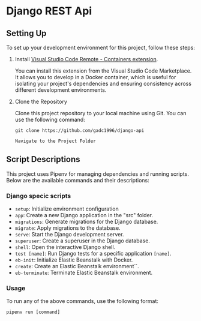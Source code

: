 # Django REST Api
## Setting Up

To set up your development environment for this project, follow these steps:

1. Install [Visual Studio Code Remote - Containers extension](vscode:extension/ms-vscode-remote.remote-containers).

   You can install this extension from the Visual Studio Code Marketplace. It allows you to develop in a Docker container, which is useful for isolating your project's dependencies and ensuring consistency across different development environments.

2. Clone the Repository

   Clone this project repository to your local machine using Git. You can use the following command:

   ```shell
   git clone https://github.com/gadc1996/django-api
   
   Navigate to the Project Folder

## Script Descriptions

This project uses Pipenv for managing dependencies and running scripts. Below are the available commands and their descriptions:

### Django specic scripts
- `setup`: Initialize environment configuration
- `app`: Create a new Django application in the "src" folder.
- `migrations`: Generate migrations for the Django database.
- `migrate`: Apply migrations to the database.
- `serve`: Start the Django development server.
- `superuser`: Create a superuser in the Django database.
- `shell`: Open the interactive Django shell.
- `test [name]`: Run Django tests for a specific application `[name]`.
- `eb-init`: Initialize Elastic Beanstalk with Docker.
- `create`: Create an Elastic Beanstalk environment``.
- `eb-terminate`: Terminate Elastic Beanstalk environment.

### Usage

To run any of the above commands, use the following format:

```shell
pipenv run [command]
